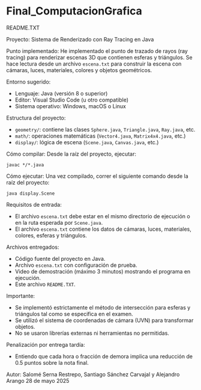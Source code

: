 # Final_ComputacionGrafica

README.TXT

Proyecto: Sistema de Renderizado con Ray Tracing en Java

Punto implementado:
He implementado el punto de trazado de rayos (ray tracing) para renderizar escenas 3D que contienen esferas y triángulos. Se hace lectura desde un archivo `escena.txt` para construir la escena con cámaras, luces, materiales, colores y objetos geométricos.

Entorno sugerido:
- Lenguaje: Java (versión 8 o superior)
- Editor: Visual Studio Code (u otro compatible)
- Sistema operativo: Windows, macOS o Linux

Estructura del proyecto:
- `geometry/`: contiene las clases `Sphere.java`, `Triangle.java`, `Ray.java`, etc.
- `math/`: operaciones matemáticas (`Vector4.java`, `Matrix4x4.java`, etc.)
- `display/`: lógica de escena (`Scene.java`, `Canvas.java`, etc.)

Cómo compilar:
Desde la raíz del proyecto, ejecutar:

    javac */*.java

Cómo ejecutar:
Una vez compilado, correr el siguiente comando desde la raíz del proyecto:

    java display.Scene

Requisitos de entrada:
- El archivo `escena.txt` debe estar en el mismo directorio de ejecución o en la ruta esperada por `Scene.java`.
- El archivo `escena.txt` contiene los datos de cámaras, luces, materiales, colores, esferas y triángulos.

Archivos entregados:
- Código fuente del proyecto en Java.
- Archivo `escena.txt` con configuración de prueba.
- Video de demostración (máximo 3 minutos) mostrando el programa en ejecución.
- Este archivo `README.TXT`.

Importante:
- Se implementó estrictamente el método de intersección para esferas y triángulos tal como se especifica en el examen.
- Se utilizó el sistema de coordenadas de cámara (UVN) para transformar objetos.
- No se usaron librerías externas ni herramientas no permitidas.

Penalización por entrega tardía:
- Entiendo que cada hora o fracción de demora implica una reducción de 0.5 puntos sobre la nota final.

Autor:
Salomé Serna Restrepo, Santiago Sánchez Carvajal y Alejandro Arango
28 de mayo 2025

